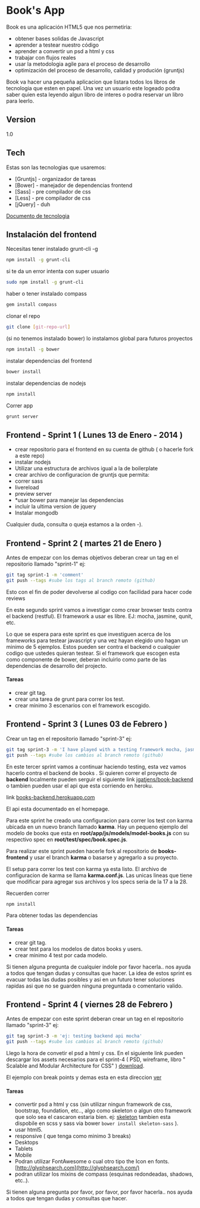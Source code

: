 Book's App
=========

Book es una aplicación HTML5 que nos permetiria:

  - obtener bases solidas de Javascript
  - aprender a testear nuestro código
  - aprender a convertir un psd a html y css
  - trabajar con flujos reales
  - usar la metodologia agile para el proceso de desarrollo
  - optimización del proceso de desarrollo, calidad y produción (gruntjs)

Book va hacer una pequeña aplicacion que listara todos los libros de tecnologia que esten en papel. Una vez un usuario este logeado podra saber quien esta leyendo algun libro de interes o podra reservar un libro para leerlo.

Version
----

1.0

Tech
-----------

Estas son las tecnologias que usaremos:

* [Gruntjs] - organizador de tareas
* [Bower]   - manejador de dependencias frontend
* [Sass]    - pre compilador de css
* [Less]    - pre compilador de css
* [jQuery]  - duh

[Documento de tecnologia](https://drive.google.com/file/d/0B08r1h3RbqoEUjhZUzk5QWVscW8/edit?usp=sharing)

Instalación del frontend
--------------


Necesitas tener instalado grunt-cli -g
```sh
npm install -g grunt-cli
```
si te da un error intenta con super usuario

```sh
sudo npm install -g grunt-cli
```
haber o tener instalado compass
```sh
gem install compass
```
clonar el repo
```sh
git clone [git-repo-url]
```
(si no tenemos instalado bower) lo instalamos global para futuros proyectos
```sh
npm install -g bower
```
instalar dependencias del frontend
```sh
bower install
```
instalar dependencias de nodejs
```sh
npm install
```
Correr app
```sh
grunt server
```

## Frontend - Sprint 1 ( Lunes 13 de Enero - 2014 )
- crear repositorio para el frontend en su cuenta de github ( o hacerle fork a este repo)
- instalar nodejs
- Utilizar una estructura de archivos igual a la de boilerplate
- crear archivo de configuracion de gruntjs que permita:
 - correr sass
 - livereload
 - preview server
- *usar bower para manejar las dependencias
 - incluir la ultima version de jquery
- Instalar mongodb

Cualquier duda, consulta o queja estamos a la orden -).


## Frontend - Sprint 2 ( martes 21 de Enero )
Antes de empezar con los demas objetivos deberan crear un tag en el repositorio llamado "sprint-1" ej:
```sh
git tag sprint-1 -m 'comment'
git push --tags #sube los tags al branch remoto (github)
```
Esto con el fin de poder devolverse al codigo con facilidad para hacer code reviews

En este segundo sprint vamos a investigar como crear browser tests contra el backend (restful). El framework a usar es libre. EJ: mocha, jasmine, qunit, etc.

Lo que se espera para este sprint es que investiguen acerca de los frameworks para testear javascript y una vez hayan elegido uno hagan un minimo de 5 ejemplos. Estos pueden ser contra el backend o cualquier codigo que ustedes quieran testear. Si el framework que escogen esta como componente de bower, deberan incluirlo como parte de las dependencias de desarrollo del projecto.

#### Tareas
- crear git tag.
- crear una tarea de grunt para correr los test.
- crear minimo 3 escenarios con el framework escogido.


## Frontend - Sprint 3 ( Lunes 03 de Febrero )

Crear un tag en el repositorio llamado "sprint-3" ej:
```sh
git tag sprint-3 -m 'I have played with a testing framework mocha, jasmine, qunit, etc'
git push --tags #sube los cambios al branch remoto (github)
```

En este tercer sprint vamos a continuar haciendo testing, esta vez vamos hacerlo contra el backend de books . Si quieren correr el proyecto de **backend** localmente pueden serguir el siguiente link [jgatjens/book-backend](https://github.com/jgatjens/books-backend) o tambien pueden usar el api que esta corriendo en heroku.

link [books-backend.herokuapp.com](http://books-backend.herokuapp.com/)

El api esta documentado en el homepage.


Para este sprint he creado una configuracion para correr los test con karma ubicada en un nuevo branch llamado **karma**. Hay un pequeno ejemplo del modelo de books que esta en  **root/app/js/models/model-books.js** con su respectivo spec en **root/test/spec/book.spec.js**.

Para realizar este sprint pueden hacerle fork al repositorio de **books-frontend** y usar el branch **karma** o basarse y agregarlo a su proyecto.

El setup para correr los test con karma ya esta listo. El archivo de configuracion de karma se llama **karma.conf.js**. Las unicas lineas que tiene que modificar para agregar sus archivos y los specs seria de la 17 a la 28.

Recuerden correr
```sh
npm install
```
Para obtener todas las dependencias


#### Tareas
- crear git tag.
- crear test para los modelos de datos books y users.
- crear minimo 4 test por cada modelo.

Si tienen alguna pregunta de cualquier indole por favor hacerla.. nos ayuda a todos que tengan dudas y consultas que hacer. La idea de estos sprint es evacuar todas las dudas posibles y asi en un futuro tener soluciones rapidas asi que no se guarden ninguna preguntada o comentario valido.

## Frontend - Sprint 4 ( viernes 28 de Febrero )

Antes de empezar con este sprint deberan crear un tag en el repositorio llamado "sprint-3" ej:
```sh
git tag sprint-3 -m 'ej: testing backend api mocha'
git push --tags #sube los cambios al branch remoto (github)
```

Llego la hora de convetir el psd a html y css. En el siguiente link pueden descargar los assets necesarios para el sprint-4 ( PSD, wireframe, libro " Scalable and Modular Architecture for CSS" ) [download](https://drive.google.com/folderview?id=0B08r1h3RbqoEdC12NVdjYl80SHc&usp=sharing).

El ejemplo con break points y demas esta en esta direccion [ver](http://jgatjens.github.io/books-frontend/)

#### Tareas
- convertir psd a html y css (sin utilizar ningun framework de css, bootstrap, foundation, etc.., algo como skeleton o algun otro framework que solo sea el cascaron estaria bien. ej: [skeleton](http://www.getskeleton.com/) tambien esta dispobile en scss y sass via bower ``` bower install skeleton-sass ``` ).
- usar html5.
- responsive ( que tenga como minimo 3 breaks)
 - Desktops
 - Tablets
 - Mobile
- Podran utilizar FontAwesome o cual otro tipo the Icon en fonts. [http://glyphsearch.com](http://glyphsearch.com/)
- podran utilizar los mixins de compass (esquinas redondeadas, shadows, etc..).


Si tienen alguna pregunta por favor, por favor, por favor hacerla.. nos ayuda a todos que tengan dudas y consultas que hacer.


